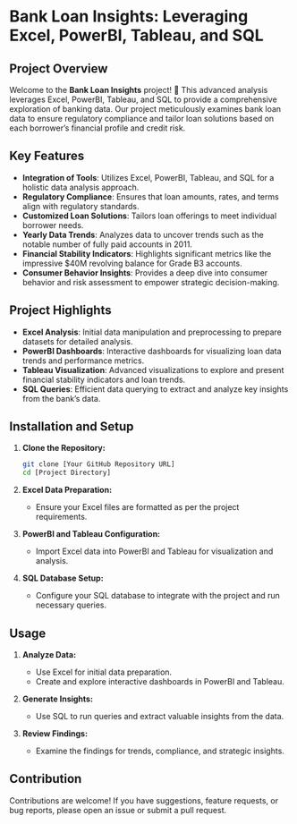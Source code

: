 # Bank Loan Insights: Leveraging Excel, PowerBI, Tableau, and SQL

## Project Overview

Welcome to the **Bank Loan Insights** project! 🚀 This advanced analysis leverages Excel, PowerBI, Tableau, and SQL to provide a comprehensive exploration of banking data. Our project meticulously examines bank loan data to ensure regulatory compliance and tailor loan solutions based on each borrower’s financial profile and credit risk. 

## Key Features

- **Integration of Tools**: Utilizes Excel, PowerBI, Tableau, and SQL for a holistic data analysis approach.
- **Regulatory Compliance**: Ensures that loan amounts, rates, and terms align with regulatory standards.
- **Customized Loan Solutions**: Tailors loan offerings to meet individual borrower needs.
- **Yearly Data Trends**: Analyzes data to uncover trends such as the notable number of fully paid accounts in 2011.
- **Financial Stability Indicators**: Highlights significant metrics like the impressive $40M revolving balance for Grade B3 accounts.
- **Consumer Behavior Insights**: Provides a deep dive into consumer behavior and risk assessment to empower strategic decision-making.

## Project Highlights

- **Excel Analysis**: Initial data manipulation and preprocessing to prepare datasets for detailed analysis.
- **PowerBI Dashboards**: Interactive dashboards for visualizing loan data trends and performance metrics.
- **Tableau Visualization**: Advanced visualizations to explore and present financial stability indicators and loan trends.
- **SQL Queries**: Efficient data querying to extract and analyze key insights from the bank’s data.

## Installation and Setup

1. **Clone the Repository:**
    ```bash
    git clone [Your GitHub Repository URL]
    cd [Project Directory]
    ```

2. **Excel Data Preparation:**
   - Ensure your Excel files are formatted as per the project requirements.
   
3. **PowerBI and Tableau Configuration:**
   - Import Excel data into PowerBI and Tableau for visualization and analysis.

4. **SQL Database Setup:**
   - Configure your SQL database to integrate with the project and run necessary queries.

## Usage

1. **Analyze Data:**
   - Use Excel for initial data preparation.
   - Create and explore interactive dashboards in PowerBI and Tableau.

2. **Generate Insights:**
   - Use SQL to run queries and extract valuable insights from the data.

3. **Review Findings:**
   - Examine the findings for trends, compliance, and strategic insights.

## Contribution

Contributions are welcome! If you have suggestions, feature requests, or bug reports, please open an issue or submit a pull request.

